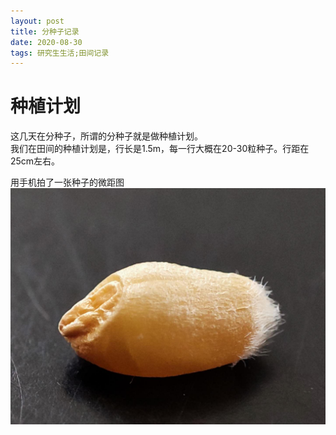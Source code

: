 ```yaml
---
layout: post
title: 分种子记录
date: 2020-08-30
tags: 研究生生活;田间记录
---
```


# 种植计划

这几天在分种子，所谓的分种子就是做种植计划。  
我们在田间的种植计划是，行长是1.5m，每一行大概在20-30粒种子。行距在25cm左右。  

用手机拍了一张种子的微距图 ![种子](/images/posts/markdown/wheatkernalphoto.jpg "微距")
